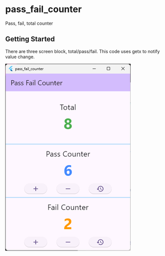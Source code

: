 # pass_fail_counter

Pass, fail, total counter

## Getting Started

There are three screen block, total/pass/fail.
This code uses getx to notify value change.

![Screen](pass_fail_counter.png)
